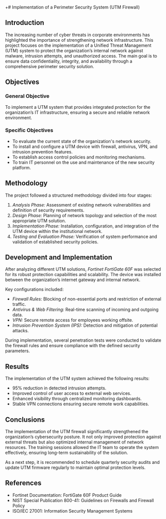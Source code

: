 +# Implementation of a Perimeter Security System (UTM Firewall)

## Introduction
The increasing number of cyber threats in corporate environments has highlighted the importance of strengthening network infrastructure. This project focuses on the implementation of a Unified Threat Management (UTM) system to protect the organization’s internal network against malware, intrusion attempts, and unauthorized access. The main goal is to ensure data confidentiality, integrity, and availability through a comprehensive perimeter security solution.

## Objectives

### General Objective
To implement a UTM system that provides integrated protection for the organization’s IT infrastructure, ensuring a secure and reliable network environment.

### Specific Objectives
- To evaluate the current state of the organization's network security.
- To install and configure a UTM device with firewall, antivirus, VPN, and intrusion prevention features.
- To establish access control policies and monitoring mechanisms.
- To train IT personnel on the use and maintenance of the new security platform.

## Methodology
The project followed a structured methodology divided into four stages:

1. *Analysis Phase:* Assessment of existing network vulnerabilities and definition of security requirements.
2. *Design Phase:* Planning of network topology and selection of the most appropriate UTM solution.
3. *Implementation Phase:* Installation, configuration, and integration of the UTM device within the institutional network.
4. *Testing and Evaluation Phase:* Verification of system performance and validation of established security policies.

## Development and Implementation
After analyzing different UTM solutions, *Fortinet FortiGate 60F* was selected for its robust protection capabilities and scalability. The device was installed between the organization’s internet gateway and internal network.  

Key configurations included:
- *Firewall Rules:* Blocking of non-essential ports and restriction of external traffic.
- *Antivirus & Web Filtering:* Real-time scanning of incoming and outgoing data.
- *VPN:* Secure remote access for employees working offsite.
- *Intrusion Prevention System (IPS):* Detection and mitigation of potential attacks.

During implementation, several penetration tests were conducted to validate the firewall rules and ensure compliance with the defined security parameters.

## Results
The implementation of the UTM system achieved the following results:
- 95% reduction in detected intrusion attempts.
- Improved control of user access to external web services.
- Enhanced visibility through centralized monitoring dashboards.
- Stable VPN connections ensuring secure remote work capabilities.

## Conclusions
The implementation of the UTM firewall significantly strengthened the organization’s cybersecurity posture. It not only improved protection against external threats but also optimized internal management of network resources. The training sessions allowed the IT team to operate the system effectively, ensuring long-term sustainability of the solution.

As a next step, it is recommended to schedule quarterly security audits and update UTM firmware regularly to maintain optimal protection levels.

## References
- Fortinet Documentation: FortiGate 60F Product Guide  
- NIST Special Publication 800-41: Guidelines on Firewalls and Firewall Policy  
- ISO/IEC 27001: Information Security Management Systems